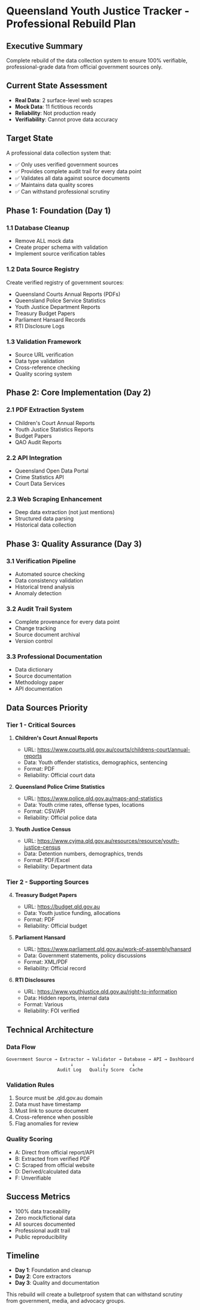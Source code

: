 # Queensland Youth Justice Tracker - Professional Rebuild Plan

## Executive Summary
Complete rebuild of the data collection system to ensure 100% verifiable, professional-grade data from official government sources only.

## Current State Assessment
- **Real Data**: 2 surface-level web scrapes
- **Mock Data**: 11 fictitious records
- **Reliability**: Not production ready
- **Verifiability**: Cannot prove data accuracy

## Target State
A professional data collection system that:
- ✅ Only uses verified government sources
- ✅ Provides complete audit trail for every data point
- ✅ Validates all data against source documents
- ✅ Maintains data quality scores
- ✅ Can withstand professional scrutiny

## Phase 1: Foundation (Day 1)

### 1.1 Database Cleanup
- Remove ALL mock data
- Create proper schema with validation
- Implement source verification tables

### 1.2 Data Source Registry
Create verified registry of government sources:
- Queensland Courts Annual Reports (PDFs)
- Queensland Police Service Statistics
- Youth Justice Department Reports
- Treasury Budget Papers
- Parliament Hansard Records
- RTI Disclosure Logs

### 1.3 Validation Framework
- Source URL verification
- Data type validation
- Cross-reference checking
- Quality scoring system

## Phase 2: Core Implementation (Day 2)

### 2.1 PDF Extraction System
- Children's Court Annual Reports
- Youth Justice Statistics Reports
- Budget Papers
- QAO Audit Reports

### 2.2 API Integration
- Queensland Open Data Portal
- Crime Statistics API
- Court Data Services

### 2.3 Web Scraping Enhancement
- Deep data extraction (not just mentions)
- Structured data parsing
- Historical data collection

## Phase 3: Quality Assurance (Day 3)

### 3.1 Verification Pipeline
- Automated source checking
- Data consistency validation
- Historical trend analysis
- Anomaly detection

### 3.2 Audit Trail System
- Complete provenance for every data point
- Change tracking
- Source document archival
- Version control

### 3.3 Professional Documentation
- Data dictionary
- Source documentation
- Methodology paper
- API documentation

## Data Sources Priority

### Tier 1 - Critical Sources
1. **Children's Court Annual Reports**
   - URL: https://www.courts.qld.gov.au/courts/childrens-court/annual-reports
   - Data: Youth offender statistics, demographics, sentencing
   - Format: PDF
   - Reliability: Official court data

2. **Queensland Police Crime Statistics**
   - URL: https://www.police.qld.gov.au/maps-and-statistics
   - Data: Youth crime rates, offense types, locations
   - Format: CSV/API
   - Reliability: Official police data

3. **Youth Justice Census**
   - URL: https://www.cyjma.qld.gov.au/resources/resource/youth-justice-census
   - Data: Detention numbers, demographics, trends
   - Format: PDF/Excel
   - Reliability: Department data

### Tier 2 - Supporting Sources
4. **Treasury Budget Papers**
   - URL: https://budget.qld.gov.au
   - Data: Youth justice funding, allocations
   - Format: PDF
   - Reliability: Official budget

5. **Parliament Hansard**
   - URL: https://www.parliament.qld.gov.au/work-of-assembly/hansard
   - Data: Government statements, policy discussions
   - Format: XML/PDF
   - Reliability: Official record

6. **RTI Disclosures**
   - URL: https://www.youthjustice.qld.gov.au/right-to-information
   - Data: Hidden reports, internal data
   - Format: Various
   - Reliability: FOI verified

## Technical Architecture

### Data Flow
```
Government Source → Extractor → Validator → Database → API → Dashboard
                        ↓           ↓          ↓
                   Audit Log   Quality Score  Cache
```

### Validation Rules
1. Source must be .qld.gov.au domain
2. Data must have timestamp
3. Must link to source document
4. Cross-reference when possible
5. Flag anomalies for review

### Quality Scoring
- A: Direct from official report/API
- B: Extracted from verified PDF
- C: Scraped from official website
- D: Derived/calculated data
- F: Unverifiable

## Success Metrics
- 100% data traceability
- Zero mock/fictional data
- All sources documented
- Professional audit trail
- Public reproducibility

## Timeline
- **Day 1**: Foundation and cleanup
- **Day 2**: Core extractors
- **Day 3**: Quality and documentation

This rebuild will create a bulletproof system that can withstand scrutiny from government, media, and advocacy groups.